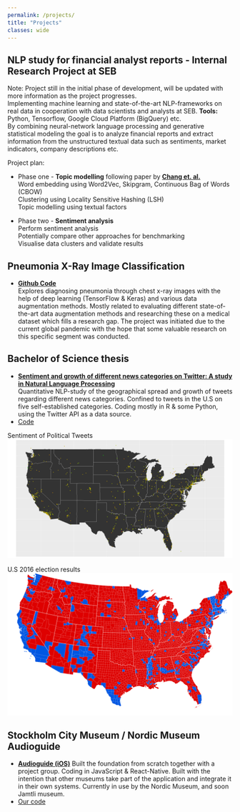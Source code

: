 ```yaml
---
permalink: /projects/
title: "Projects"
classes: wide
---
```


## NLP study for financial analyst reports - Internal Research Project at SEB   

Note: Project still in the initial phase of development, will be updated with more information as the project progresses.  
Implementing machine learning and state-of-the-art NLP-frameworks on real data in cooperation with data scientists and analysts at SEB. **Tools:** Python, Tensorflow, Google Cloud Platform (BigQuery) etc.  
By combining neural-network language processing and generative statistical modeling the goal is to analyze financial reports and extract information from the unstructured textual data such as sentiments, market indicators, company descriptions etc.

Project plan:  
- Phase one - **Topic modelling** following paper by [**Chang et. al.**](https://papers.ssrn.com/sol3/papers.cfm?abstract_id=3307057)  
  Word embedding using Word2Vec, Skipgram, Continuous Bag of Words (CBOW)  
  Clustering using Locality Sensitive Hashing (LSH)  
  Topic modelling using textual factors  

- Phase two - **Sentiment analysis**  
  Perform sentiment analysis  
  Potentially compare other approaches for benchmarking   
  Visualise data clusters and validate results  

## Pneumonia X-Ray Image Classification

- [**Github Code**](https://github.com/diarsabri/Pneumonia-X-Ray-Image-Classification)  
Explores diagnosing pneumonia through chest x-ray images with the help of deep learning (TensorFlow & Keras) and various data augmentation methods. Mostly related to evaluating different state-of-the-art data augmentation methods and researching these on a medical dataset which fills a research gap. The project was initiated due to the current global pandemic with the hope that some valuable research on this specific segment was conducted.


## Bachelor of Science thesis

- [**Sentiment and growth of different news categories on Twitter: A study in Natural Language Processing**](http://urn.kb.se/resolve?urn=urn:nbn:se:kth:diva-259986)  
Quantitative NLP-study of the geographical spread and growth of tweets regarding different news categories. Confined to tweets in the U.S on five self-established categories. Coding mostly in R & some Python, using the Twitter API as a data source.
- [Code](https://github.com/diarsabri/KEX-19-KTH)




Sentiment of Political Tweets  
![](./../pictures/politics.png)

U.S 2016 election results  
![](./../pictures/us2016.png)


## Stockholm City Museum / Nordic Museum Audioguide

- [**Audioguide (iOS)**](https://apps.apple.com/se/app/nordiska-museets-audioguide/id1205181365)
Built the foundation from scratch together with a project group. Coding in JavaScript & React-Native. Built with the intention that other museums take part of the application and integrate it in their own systems. Currently in use by the Nordic Museum, and soon Jamtli museum.
- [Our code](https://github.com/Carlhultberg/MVK-2018-Pub)
